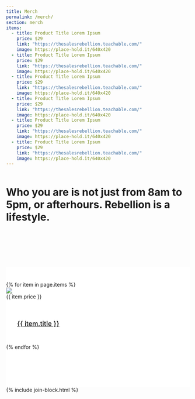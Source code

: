 ```yaml
---
title: Merch
permalink: /merch/
section: merch
items:
  - title: Product Title Lorem Ipsum
    price: $29
    link: "https://thesalesrebellion.teachable.com/"
    image: https://place-hold.it/640x420
  - title: Product Title Lorem Ipsum
    price: $29
    link: "https://thesalesrebellion.teachable.com/"
    image: https://place-hold.it/640x420
  - title: Product Title Lorem Ipsum
    price: $29
    link: "https://thesalesrebellion.teachable.com/"
    image: https://place-hold.it/640x420
  - title: Product Title Lorem Ipsum
    price: $29
    link: "https://thesalesrebellion.teachable.com/"
    image: https://place-hold.it/640x420
  - title: Product Title Lorem Ipsum
    price: $29
    link: "https://thesalesrebellion.teachable.com/"
    image: https://place-hold.it/640x420
  - title: Product Title Lorem Ipsum
    price: $29
    link: "https://thesalesrebellion.teachable.com/"
    image: https://place-hold.it/640x420
---
```


<div class="row" style="margin-bottom:100px">
  <div class="column medium-8 medium-offset-2 inverse text-center">
    <h1 class="text-xlarge">Who you are is not just from 8am to 5pm, or afterhours. <strong>Rebellion is a lifestyle.</strong></h1>
  </div>
</div>
<div style="background-color:#fff;padding-top:40px">
  <div class="row small-up-1 medium-up-2 medium-up-3 medium-8 medium-offset-2" style="padding-bottom:100px">
    {% for item in page.items %}
    <div class="column column-block">
      <div class="container">
        <img src="{{ item.image }}" />
        <div class="price">{{ item.price }}</div>
        <div style="padding:30px">
          <h2 style="font-size:18px;font-weight:500"><a href="{{ item.link }}">{{ item.title }}</a></h2>
        </div>
      </div>
    </div>
    {% endfor %}
  </div>
</div>
{% include join-block.html %}
